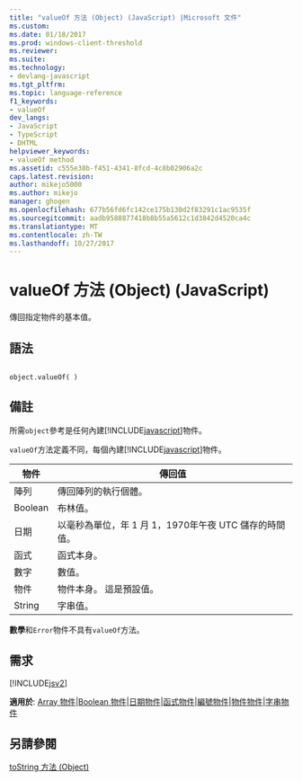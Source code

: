 ```yaml
---
title: "valueOf 方法 (Object) (JavaScript) |Microsoft 文件"
ms.custom: 
ms.date: 01/18/2017
ms.prod: windows-client-threshold
ms.reviewer: 
ms.suite: 
ms.technology:
- devlang-javascript
ms.tgt_pltfrm: 
ms.topic: language-reference
f1_keywords:
- valueOf
dev_langs:
- JavaScript
- TypeScript
- DHTML
helpviewer_keywords:
- valueOf method
ms.assetid: c555e38b-f451-4341-8fcd-4c8b02906a2c
caps.latest.revision: 
author: mikejo5000
ms.author: mikejo
manager: ghogen
ms.openlocfilehash: 677b56fd6fc142ce175b130d2f83291c1ac9535f
ms.sourcegitcommit: aadb9588877418b8b55a5612c1d3842d4520ca4c
ms.translationtype: MT
ms.contentlocale: zh-TW
ms.lasthandoff: 10/27/2017
---
```

# <a name="valueof-method-object-javascript"></a>valueOf 方法 (Object) (JavaScript)
傳回指定物件的基本值。  
  
## <a name="syntax"></a>語法  
  
```  
  
object.valueOf( )  
```  
  
## <a name="remarks"></a>備註  
 所需`object`參考是任何內建[!INCLUDE[javascript](../../javascript/includes/javascript-md.md)]物件。  
  
 `valueOf`方法定義不同，每個內建[!INCLUDE[javascript](../../javascript/includes/javascript-md.md)]物件。  
  
|物件|傳回值|  
|------------|------------------|  
|陣列|傳回陣列的執行個體。|  
|Boolean|布林值。|  
|日期|以毫秒為單位，年 1 月 1，1970年午夜 UTC 儲存的時間值。|  
|函式|函式本身。|  
|數字|數值。|  
|物件|物件本身。 這是預設值。|  
|String|字串值。|  
  
 **數學**和`Error`物件不具有`valueOf`方法。  
  
## <a name="requirements"></a>需求  
 [!INCLUDE[jsv2](../../javascript/reference/includes/jsv2-md.md)]  
  
 **適用於**: [Array 物件](../../javascript/reference/array-object-javascript.md)&#124;[Boolean 物件](../../javascript/reference/boolean-object-javascript.md)&#124;[日期物件](../../javascript/reference/date-object-javascript.md)&#124;[函式物件](../../javascript/reference/function-object-javascript.md)&#124;[編號物件](../../javascript/reference/number-object-javascript.md)&#124;[物件物件](../../javascript/reference/object-object-javascript.md)&#124;[字串物件](../../javascript/reference/string-object-javascript.md)  
  
## <a name="see-also"></a>另請參閱  
 [toString 方法 (Object)](../../javascript/reference/tostring-method-object-javascript.md)